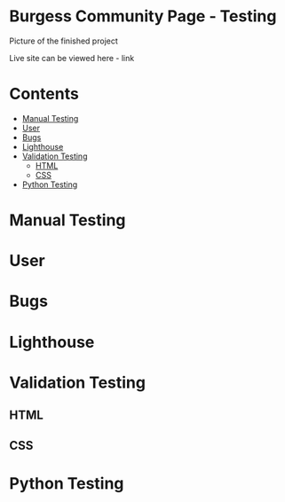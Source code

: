 # Burgess Community Page - Testing

Picture of the finished project


Live site can be viewed here - link

# Contents

* [Manual Testing](#manual-testing)
* [User](#user)
* [Bugs](#bugs)
* [Lighthouse](#lighthouse)
* [Validation Testing](#validation-testing)
    * [HTML](#html)
    * [CSS](#css)
* [Python Testing](#python-testing)

# Manual Testing

# User

# Bugs

# Lighthouse

# Validation Testing

## HTML

## CSS

# Python Testing
